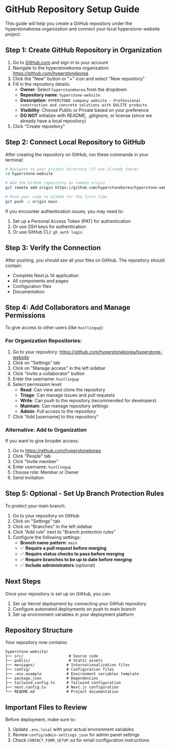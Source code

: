 # GitHub Repository Setup Guide

This guide will help you create a GitHub repository under the hyperstonekorea organization and connect your local hyperstone-website project.

## Step 1: Create GitHub Repository in Organization

1. Go to [GitHub.com](https://github.com) and sign in to your account
2. Navigate to the hyperstonekorea organization: https://github.com/hyperstonekorea
3. Click the "New" button or "+" icon and select "New repository"
4. Fill in the repository details:
   - **Owner**: Select `hyperstonekorea` from the dropdown
   - **Repository name**: `hyperstone-website`
   - **Description**: `HYPERSTONE company website - Professional construction and concrete solutions with DULITE products`
   - **Visibility**: Choose Public or Private based on your preference
   - **DO NOT** initialize with README, .gitignore, or license (since we already have a local repository)
5. Click "Create repository"

## Step 2: Connect Local Repository to GitHub

After creating the repository on GitHub, run these commands in your terminal:

```bash
# Navigate to your project directory (if not already there)
cd hyperstone-website

# Add the GitHub repository as remote origin
git remote add origin https://github.com/hyperstonekorea/hyperstone-website.git

# Push your code to GitHub for the first time
git push -u origin main
```

If you encounter authentication issues, you may need to:
1. Set up a Personal Access Token (PAT) for authentication
2. Or use SSH keys for authentication
3. Or use GitHub CLI: `gh auth login`

## Step 3: Verify the Connection

After pushing, you should see all your files on GitHub. The repository should contain:
- Complete Next.js 14 application
- All components and pages
- Configuration files
- Documentation

## Step 4: Add Collaborators and Manage Permissions

To give access to other users (like `hustlingup`):

### For Organization Repositories:
1. Go to your repository: https://github.com/hyperstonekorea/hyperstone-website
2. Click on "Settings" tab
3. Click on "Manage access" in the left sidebar
4. Click "Invite a collaborator" button
5. Enter the username: `hustlingup`
6. Select permission level:
   - **Read**: Can view and clone the repository
   - **Triage**: Can manage issues and pull requests
   - **Write**: Can push to the repository (recommended for developers)
   - **Maintain**: Can manage repository settings
   - **Admin**: Full access to the repository
7. Click "Add [username] to this repository"

### Alternative: Add to Organization
If you want to give broader access:
1. Go to https://github.com/hyperstonekorea
2. Click "People" tab
3. Click "Invite member"
4. Enter username: `hustlingup`
5. Choose role: Member or Owner
6. Send invitation

## Step 5: Optional - Set Up Branch Protection Rules

To protect your main branch:

1. Go to your repository on GitHub
2. Click on "Settings" tab
3. Click on "Branches" in the left sidebar
4. Click "Add rule" next to "Branch protection rules"
5. Configure the following settings:
   - **Branch name pattern**: `main`
   - ✅ **Require a pull request before merging**
   - ✅ **Require status checks to pass before merging**
   - ✅ **Require branches to be up to date before merging**
   - ✅ **Include administrators** (optional)

## Next Steps

Once your repository is set up on GitHub, you can:
1. Set up Vercel deployment by connecting your GitHub repository
2. Configure automated deployments on push to main branch
3. Set up environment variables in your deployment platform

## Repository Structure

Your repository now contains:
```
hyperstone-website/
├── src/                    # Source code
├── public/                 # Static assets
├── messages/              # Internationalization files
├── config/                # Configuration files
├── .env.example           # Environment variables template
├── package.json           # Dependencies
├── tailwind.config.ts     # Tailwind configuration
├── next.config.ts         # Next.js configuration
└── README.md              # Project documentation
```

## Important Files to Review

Before deployment, make sure to:
1. Update `.env.local` with your actual environment variables
2. Review `config/admin-settings.json` for admin panel settings
3. Check `CONTACT_FORM_SETUP.md` for email configuration instructions
